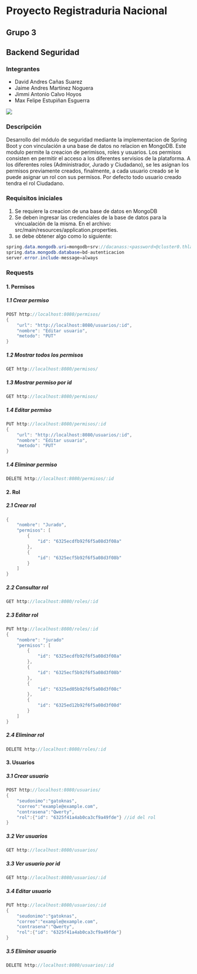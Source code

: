 # Proyecto Registraduria Nacional
## Grupo 3
## Backend Seguridad


### Integrantes
- David Andres Cañas Suarez
- Jaime Andres Martinez Noguera
- Jimmi Antonio Calvo Hoyos
- Max Felipe Estupiñan Esguerra

![](https://encrypted-tbn0.gstatic.com/images?q=tbn:ANd9GcQsPQP-OK1qTBxrLNSrr8VS1ebp7mbEAaxGCpj_CIb8&s)

### Descripción
Desarrollo del módulo de seguridad mediante la implementacion de Spring Boot y con vinculación a una base de datos no relacion en MongoDB. Este modulo permite la creacion de perimisos, roles y usuarios. Los permisos consisten en permitir el acceso a los diferentes servisios de la plataforma. A los diferentes roles (Administrador, Jurado y Ciudadano), se les asignan los permisos previamente creados, finalmente, a cada usuario creado se le puede asignar un rol con sus permisos. Por defecto todo usuario creado tendra el rol Ciudadano.  

### Requisitos iniciales
1. Se requiere la creacion de una base de datos en MongoDB
2. Se deben ingresar las credenciales de la base de datos para la vincualación de la misma. En el archivo: src/main/resources/application.properties. 
3. se debe obtener algo como lo siguiente:

```Java
spring.data.mongodb.uri=mongodb+srv://dacanass:<password>@cluster0.thla4tw.mongodb.net/?retryWrites=true&w=majority
spring.data.mongodb.database=bd-autenticacion
server.error.include-message=always
```
### Requests
#### 1. Permisos
##### 1.1 Crear permiso
```Java
POST http://localhost:8080/permisos/
{
    "url": "http://localhost:8080/usuarios/:id",
    "nombre": "Editar usuario",
    "metodo": "PUT"
}
```
##### 1.2 Mostrar todos los permisos
```Java
GET http://localhost:8080/permisos/
```

##### 1.3 Mostrar permiso por id
```Java
GET http://localhost:8080/permisos/
```
##### 1.4 Editar permiso
```Java
PUT http://localhost:8080/permisos/:id
{
    "url": "http://localhost:8080/usuarios/:id",
    "nombre": "Editar usuario",
    "metodo": "PUT"
}
```
##### 1.4 Eliminar permiso
```Java
DELETE http://localhost:8080/permisos/:id
```
#### 2. Rol
##### 2.1 Crear rol
```Java
{
    "nombre": "Jurado",
    "permisos": [
        { 
            "id": "6325ecdfb92f6f5a08d3f08a"
        },
        { 
            "id": "6325ecf5b92f6f5a08d3f08b"
        }
    ]
}
```
##### 2.2 Consultar rol
```Java
GET http://localhost:8080/roles/:id
```
##### 2.3 Editar rol
```Java
PUT http://localhost:8080/roles/:id
{
	"nombre": "jurado"
    "permisos": [
        { 
            "id": "6325ecdfb92f6f5a08d3f08a"
        },
        { 
            "id": "6325ecf5b92f6f5a08d3f08b"
        },
        { 
            "id": "6325ed05b92f6f5a08d3f08c"
        },
        { 
            "id": "6325ed12b92f6f5a08d3f08d"
        }
    ]
}
```
##### 2.4 Eliminar rol
```Java
DELETE http://localhost:8080/roles/:id
```
#### 3. Usuarios
##### 3.1 Crear usuario
```Java
POST http://localhost:8080/usuarios/
{
    "seudonimo":"gatoknas",
    "correo":"example@example.com",
    "contrasena":"Qwerty",
    "rol":{"id": "6325f41a4ab0ca3cf9a49fde"} //id del rol
} 
```
##### 3.2 Ver usuarios
```Java
GET http://localhost:8080/usuarios/
```
##### 3.3 Ver usuario por id
```Java
GET http://localhost:8080/usuarios/:id
```
##### 3.4 Editar usuario
```Java
PUT http://localhost:8080/usuarios/:id
{
    "seudonimo":"gatoknas",
    "correo":"example@example.com",
    "contrasena":"Qwerty",
    "rol":{"id": "6325f41a4ab0ca3cf9a49fde"}
} 
```
##### 3.5 Eliminar usuario
```Java
DELETE http://localhost:8080/usuarios/:id
```
